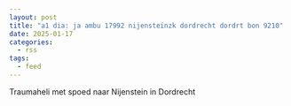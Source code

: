 ```yaml
---
layout: post
title: "a1 dia: ja ambu 17992 nijensteinzk dordrecht dordrt bon 9210"
date: 2025-01-17
categories: 
  - rss
tags: 
  - feed
---
```


Traumaheli met spoed naar Nijenstein in Dordrecht
